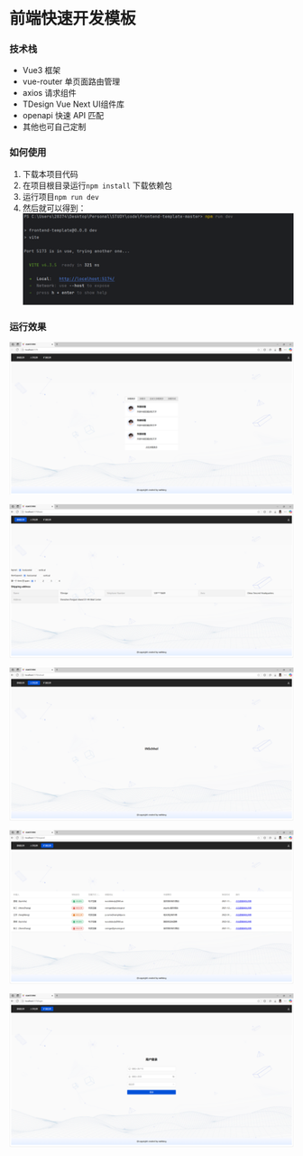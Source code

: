 # 前端快速开发模板

### 技术栈

- Vue3 框架
- vue-router 单页面路由管理
- axios 请求组件
- TDesign Vue Next UI组件库 
- openapi 快速 API 匹配
- 其他也可自己定制



### 如何使用

1. 下载本项目代码
2. 在项目根目录运行`npm install` 下载依赖包
3. 运行项目`npm run dev`
4. 然后就可以得到：![image-20250605120117938](assets/image-20250605120117938.png)



### 运行效果

![image-20250605120217964](assets/image-20250605120217964.png)

![image-20250605120226513](assets/image-20250605120226513.png)

![image-20250605120355745](assets/image-20250605120355745.png)

![image-20250605120403165](assets/image-20250605120403165.png)

![image-20250605120414113](assets/image-20250605120414113.png)
